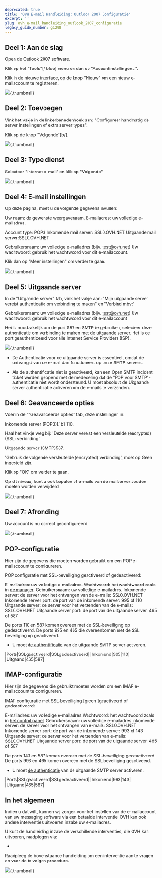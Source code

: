 ```yaml
---
deprecated: true
title: 'OVH E-mail Handleiding: Outlook 2007 Configuratie'
excerpt: ''
slug: ovh_e-mail_handleiding_outlook_2007_configuratie
legacy_guide_number: g1298
---
```



## Deel 1: Aan de slag
Open de Outlook 2007 software.

Klik op het "Tools"[/ blue] menu en dan op "Accountinstellingen...".

Klik in de nieuwe interface, op de knop "Nieuw"   om een ​​nieuw e-mailaccount te registreren.

![](images/img_1238.jpg){.thumbnail}


## Deel 2: Toevoegen
Vink het vakje in de linkerbenedenhoek aan: "Configureer handmatig de server instellingen of extra server types".

Klik op de knop "Volgende"[b/].

![](images/img_1239.jpg){.thumbnail}


## Deel 3: Type dienst
Selecteer "Internet e-mail" en klik op  "Volgende".

![](images/img_1240.jpg){.thumbnail}


## Deel 4: E-mail instellingen
Op deze pagina, moet u de volgende gegevens invullen:

Uw naam:  de gewenste weergavenaam.
E-mailadres:  uw volledige e-mailadres.

Account type: POP3
Inkomende mail server: SSL0.OVH.NET
Uitgaande mail server:SSL0.OVH.NET

Gebruikersnaam: uw volledige e-mailadres (bijv. test@ovh.net)
Uw wachtwoord: gebruik het wachtwoord voor dit e-mailaccount.

Klik dan op "Meer instellingen" om verder te gaan.

![](images/img_1241.jpg){.thumbnail}


## Deel 5: Uitgaande server
In de "Uitgaande server" tab, vink het vakje aan: "Mijn uitgaande server vereist authenticatie om verbinding te maken" en "Verbind mbv:"

Gebruikersnaam: uw volledige e-mailadres (bijv. test@ovh.net)
Uw wachtwoord: gebruik het wachtwoord voor dit e-mailaccount


Het is noodzakelijk om de port 587 en SMTP te gebruiken, selecteer deze authenticatie om verbinding te maken met de uitgaande server. Het is de port geauthenticeerd voor alle Internet Service Providers (ISP). 

![](images/img_1242.jpg){.thumbnail}

- De Authenticatie voor de uitgaande server is essentieel, omdat de ontvangst van de e-mail dan functioneert op onze SMTP servers.

- Als de authentificatie niet is geactiveerd, kan een Open SMTP incident ticket worden geopend met de mededeling dat de "POP voor SMTP"-authenticatie niet wordt ondersteund. U moet absoluut de Uitgaande server authenticatie activeren om de e-mails te verzenden.




## Deel 6: Geavanceerde opties
Voer in de ""Geavanceerde opties" tab, deze instellingen in:

Inkomende server (POP3)[/ b] 110.

Haal het vinkje weg bij: 'Deze server vereist een versleutelde (encrypted) (SSL) verbinding'

Uitgaande server (SMTP)587.

'Gebruik de volgende versleutelde (encrypted) verbinding', moet op Geen ingesteld zijn.

Klik op "OK" om verder te gaan.

Op dit niveau, kunt u ook bepalen of e-mails van de mailserver zouden moeten worden verwijderd.

![](images/img_1243.jpg){.thumbnail}


## Deel 7: Afronding
Uw account is nu correct geconfigureerd.

![](images/img_1244.jpg){.thumbnail}


## POP-configuratie
Hier zijn de gegevens die moeten worden gebruikt om een POP e-mailaccount te configureren.

POP configuratie met SSL-beveiliging geactiveerd of gedeactiveerd:

E-mailadres: uw volledige e-mailadres.
Wachtwoord:  het wachtwoord zoals in [de manager](https://www.ovh.com/managerv3/).
Gebruikersnaam: uw volledige e-mailadres.
Inkomende server: de server voor het ontvangen van de e-mails: SSL0.OVH.NET
Inkomende server port: de port van de inkomende server: 995 of 110
Uitgaande server: de server voor het verzenden van de e-mails: SSL0.OVH.NET
Uitgaande server port: de port van de uitgaande server: 465 of 587

De ports 110 en 587 komen overeen met de SSL-beveiliging op gedeactiveerd.
De ports 995 en 465 die overeenkomen met de SSL beveiliging op geactiveerd.


- U moet [de authentificatie](#configuration_manuelle_partie_5_serveur_sortant) van de uitgaande SMTP server activeren.


|Ports|SSLgeactiveerd|SSLgedeactiveerd|
|Inkomend|995|110|
|Uitgaand|465|587|




## IMAP-configuratie
Hier zijn de gegevens die gebruikt moeten worden om een IMAP e-mailaccount te configureren.

IMAP configuratie met SSL-beveiliging [green ]geactiveerd of gedeactiveerd:

E-mailadres: uw volledige e-mailadres
Wachtwoord:  het wachtwoord zoals in [het control panel](https://www.ovh.com/managerv3/).
Gebruikersnaam: uw volledige e-mailadres
Inkomende server:  de server voor het ontvangen van e-mails:  SSL0.OVH.NET 
Inkomende server port:  de port van de inkomende server: 993 of 143
Uitgaande server:  de server voor het verzenden van e-mails: SSL0.OVH.NET
Uitgaande server port:  de port van de uitgaande server: 465 of 587

De ports 143 en 587 komen overeen met de SSL-beveiliging gedeactiveerd.
De ports 993 en 465 komen overeen met de SSL beveiliging geactiveerd.


- U moet [de authenticatie](#configuration_manuelle_partie_5_serveur_sortant) van de uitgaande SMTP server activeren.


|Ports|SSLgeactiveerd|SSLgedeactiveerd|
|Inkomend|993|143|
|Uitgaand|465|587|




## In het algemeen
Indien u dat wilt, kunnen wij zorgen voor het instellen van de e-mailaccount van uw messaging software via een betaalde interventie. OVH kan ook andere interventies uitvoeren inzake uw e-mailadres.

U kunt de handleiding inzake de verschillende interventies, die OVH kan uitvoeren, raadplegen via:

- []({legacy}1683)


Raadpleeg de bovenstaande handleiding om een interventie aan te vragen en voor de te volgen procedure.

![](images/img_2502.jpg){.thumbnail}

